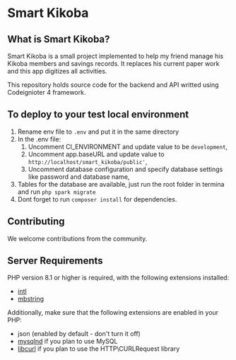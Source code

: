 # Smart Kikoba

## What is Smart Kikoba?

Smart Kikoba is a small project implemented to help my friend manage his Kikoba members and savings records.
It replaces his current paper work and this app digitizes all activities.

This repository holds source code for the backend and API writted using Codeignioter 4 framework.

## To deploy to your test local environment

1. Rename env file to `.env` and put it in the same directory
2. In the .env file:
   1. Uncomment CI_ENVIRONMENT and update value to be `development`,
   2. Uncomment app.baseURL and update value to `http://localhost/smart_kikoba/public'`,
   3. Uncomment database configuration and specify database settings like password and database name,
3. Tables for the database are available, just run the root folder in termina and run `php spark migrate`
4. Dont forget to run `composer install` for dependencies.

## Contributing

We welcome contributions from the community.

## Server Requirements

PHP version 8.1 or higher is required, with the following extensions installed:

- [intl](http://php.net/manual/en/intl.requirements.php)
- [mbstring](http://php.net/manual/en/mbstring.installation.php)

Additionally, make sure that the following extensions are enabled in your PHP:

- json (enabled by default - don't turn it off)
- [mysqlnd](http://php.net/manual/en/mysqlnd.install.php) if you plan to use MySQL
- [libcurl](http://php.net/manual/en/curl.requirements.php) if you plan to use the HTTP\CURLRequest library
